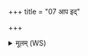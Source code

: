 +++
title = "07 आप इद्"

+++
<details><summary>मूलम् (WS)</summary>

आप इद् वा उ भेषजीरापो अमीवचातनीः ।  
आपो विश्वस्य भेषजीस्तास्त्वा मुञ्चन्तु क्षेत्रियात् ॥ ७ ॥
</details>